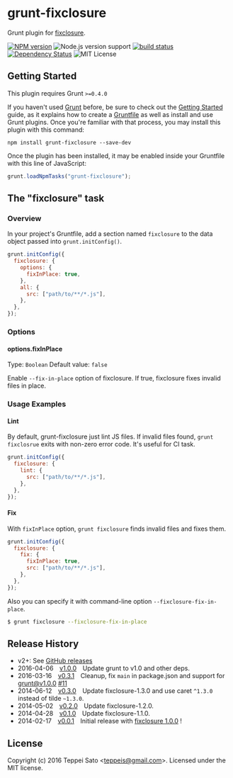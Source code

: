 # grunt-fixclosure

Grunt plugin for [fixclosure](https://github.com/teppeis/fixclosure).

[![NPM version][npm-image]][npm-url]
![Node.js version support][node-version]
[![build status][travis-image]][travis-url]
[![Dependency Status][deps-image]][deps-url]
![MIT License][license]

## Getting Started

This plugin requires Grunt `>=0.4.0`

If you haven't used [Grunt](http://gruntjs.com/) before, be sure to check out the [Getting Started](http://gruntjs.com/getting-started) guide, as it explains how to create a [Gruntfile](http://gruntjs.com/sample-gruntfile) as well as install and use Grunt plugins. Once you're familiar with that process, you may install this plugin with this command:

```shell
npm install grunt-fixclosure --save-dev
```

Once the plugin has been installed, it may be enabled inside your Gruntfile with this line of JavaScript:

```js
grunt.loadNpmTasks("grunt-fixclosure");
```

## The "fixclosure" task

### Overview

In your project's Gruntfile, add a section named `fixclosure` to the data object passed into `grunt.initConfig()`.

```js
grunt.initConfig({
  fixclosure: {
    options: {
      fixInPlace: true,
    },
    all: {
      src: ["path/to/**/*.js"],
    },
  },
});
```

### Options

#### options.fixInPlace

Type: `Boolean`
Default value: `false`

Enable `--fix-in-place` option of fixclosure.
If true, fixclosure fixes invalid files in place.

### Usage Examples

#### Lint

By default, grunt-fixclosure just lint JS files. If invalid files found, `grunt fixclosrue` exits with non-zero error code. It's useful for CI task.

```js
grunt.initConfig({
  fixclosure: {
    lint: {
      src: ["path/to/**/*.js"],
    },
  },
});
```

#### Fix

With `fixInPlace` option, `grunt fixclosure` finds invalid files and fixes them.

```js
grunt.initConfig({
  fixclosure: {
    fix: {
      fixInPlace: true,
      src: ["path/to/**/*.js"],
    },
  },
});
```

Also you can specify it with command-line option `--fixclosure-fix-in-place`.

```bash
$ grunt fixclosure --fixclosure-fix-in-place
```

## Release History

- v2+: See [GitHub releases](https://github.com/teppeis/grunt-fixclosure/releases)
- 2016-04-06 [v1.0.0](https://github.com/teppeis/grunt-fixclosure/releases/tag/1.0.0) Update grunt to v1.0 and other deps.
- 2016-03-16 [v0.3.1](https://github.com/teppeis/grunt-fixclosure/releases/tag/0.3.1) Cleanup, fix `main` in package.json and support for grunt@v1.0.0 [#11](https://github.com/teppeis/grunt-fixclosure/pull/11)
- 2014-06-12 [v0.3.0](https://github.com/teppeis/grunt-fixclosure/releases/tag/0.3.0) Update fixclosure-1.3.0 and use caret `^1.3.0` instead of tilde `~1.3.0`.
- 2014-05-02 [v0.2.0](https://github.com/teppeis/grunt-fixclosure/releases/tag/0.2.0) Update fixclosure-1.2.0.
- 2014-04-28 [v0.1.0](https://github.com/teppeis/grunt-fixclosure/releases/tag/0.1.0) Update fixclosure-1.1.0.
- 2014-02-17 [v0.0.1](https://github.com/teppeis/grunt-fixclosure/releases/tag/0.0.1) Initial release with [fixclosure 1.0.0](https://github.com/teppeis/fixclosure/releases/tag/1.0.0) !

## License

Copyright (c) 2016 Teppei Sato &lt;teppeis@gmail.com&gt;. Licensed under the MIT license.

[npm-image]: https://img.shields.io/npm/v/grunt-fixclosure.svg
[npm-url]: https://npmjs.org/package/grunt-fixclosure
[travis-image]: https://travis-ci.org/teppeis/grunt-fixclosure.svg?branch=master
[travis-url]: https://travis-ci.org/teppeis/grunt-fixclosure
[deps-image]: https://david-dm.org/teppeis/grunt-fixclosure.svg
[deps-url]: https://david-dm.org/teppeis/grunt-fixclosure
[node-version]: https://img.shields.io/badge/Node.js%20support-v10+-brightgreen.svg
[license]: https://img.shields.io/npm/l/grunt-fixclosure.svg
